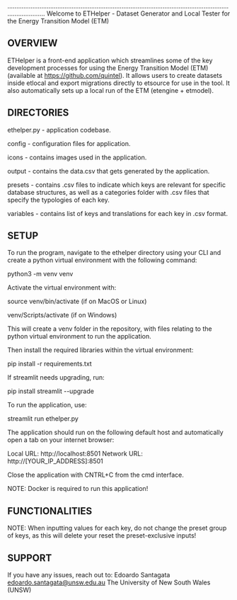 
.................................................................................................................................................
Welcome to ETHelper - Dataset Generator and Local Tester for the Energy Transition Model (ETM)

## OVERVIEW

ETHelper is a front-end application which streamlines some of the key development processes for using the Energy Transition Model (ETM) (available at https://github.com/quintel). It allows users to create datasets inside etlocal and export migrations directly to etsource for use in the tool. It also automatically sets up a local run of the ETM (etengine + etmodel).

## DIRECTORIES

ethelper.py - application codebase.

config - configuration files for application.

icons - contains images used in the application.

output - contains the data.csv that gets generated by the application.

presets - contains .csv files to indicate which keys are relevant for specific database structures, as well as a categories folder with .csv files that specify the typologies of each key.

variables - contains list of keys and translations for each key in .csv format. 


## SETUP

To run the program, navigate to the ethelper directory using your CLI and create a python virtual environment with the following command:

python3 -m venv venv

Activate the virtual environment with:

source venv/bin/activate
(if on MacOS or Linux)

venv/Scripts/activate
(if on Windows)

This will create a venv folder in the repository, with files relating to the python virtual environment to run the application. 

Then install the required libraries within the virtual environment:

pip install -r requirements.txt

If streamlit needs upgrading, run:

pip install streamlit --upgrade

To run the application, use:

streamlit run ethelper.py

The application should run on the following default host and automatically open a tab on your internet browser:

  Local URL: http://localhost:8501
  Network URL: http://[YOUR_IP_ADDRESS]:8501

Close the application with CNTRL+C from the cmd interface.

NOTE: Docker is required to run this application!

## FUNCTIONALITIES

NOTE: When inputting values for each key, do not change the preset group of keys, as this will delete your reset the preset-exclusive inputs!

## SUPPORT

If you have any issues, reach out to:
Edoardo Santagata
edoardo.santagata@unsw.edu.au
The University of New South Wales (UNSW)
